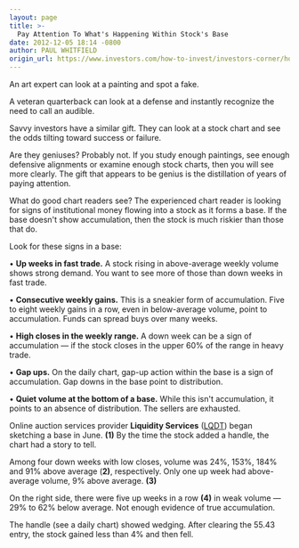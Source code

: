 ```yaml
---
layout: page
title: >-
  Pay Attention To What's Happening Within Stock's Base
date: 2012-12-05 18:14 -0800
author: PAUL WHITFIELD
origin_url: https://www.investors.com/how-to-invest/investors-corner/how-to-read-a-stock-chart/
---
```


An art expert can look at a painting and spot a fake.

A veteran quarterback can look at a defense and instantly recognize the need to call an audible.

Savvy investors have a similar gift. They can look at a stock chart and see the odds tilting toward success or failure.

Are they geniuses? Probably not. If you study enough paintings, see enough defensive alignments or examine enough stock charts, then you will see more clearly. The gift that appears to be genius is the distillation of years of paying attention.

What do good chart readers see? The experienced chart reader is looking for signs of institutional money flowing into a stock as it forms a base. If the base doesn't show accumulation, then the stock is much riskier than those that do.

Look for these signs in a base:

• **Up weeks in fast trade.** A stock rising in above-average weekly volume shows strong demand. You want to see more of those than down weeks in fast trade.

• **Consecutive weekly gains.** This is a sneakier form of accumulation. Five to eight weekly gains in a row, even in below-average volume, point to accumulation. Funds can spread buys over many weeks.

• **High closes in the weekly range.** A down week can be a sign of accumulation — if the stock closes in the upper 60% of the range in heavy trade.

• **Gap ups.** On the daily chart, gap-up action within the base is a sign of accumulation. Gap downs in the base point to distribution.

• **Quiet volume at the bottom of a base.** While this isn't accumulation, it points to an absence of distribution. The sellers are exhausted.

Online auction services provider **Liquidity Services** ([LQDT](https://research.investors.com/quote.aspx?symbol=LQDT)) began sketching a base in June. **(1)** By the time the stock added a handle, the chart had a story to tell.

Among four down weeks with low closes, volume was 24%, 153%, 184% and 91% above average (**2)**, respectively. Only one up week had above-average volume, 9% above average. **(3)**

On the right side, there were five up weeks in a row **(4)** in weak volume — 29% to 62% below average. Not enough evidence of true accumulation.

The handle (see a daily chart) showed wedging. After clearing the 55.43 entry, the stock gained less than 4% and then fell.
